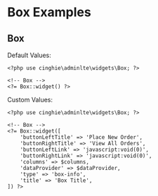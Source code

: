Box Examples
=======================

## Box

Default Values:
```
<?php use cinghie\adminlte\widgets\Box; ?>

<!-- Box -->
<?= Box::widget() ?>
```

Custom Values:
```
<?php use cinghie\adminlte\widgets\Box; ?>

<!-- Box -->
<?= Box::widget([
    'buttonLeftTitle' => 'Place New Order',
    'buttonRightTitle' => 'View All Orders',
    'buttonLeftLink' => 'javascript:void(0)',
    'buttonRightLink' => 'javascript:void(0)',
    'columns' => $columns,
    'dataProvider' => $dataProvider,
    'type' => 'box-info',
    'title' => 'Box Title',
]) ?>
```
